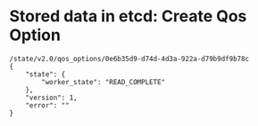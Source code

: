 # Stored data in etcd: Create Qos Option

```
/state/v2.0/qos_options/0e6b35d9-d74d-4d3a-922a-d79b9df9b78c
{
    "state": {
        "worker_state": "READ_COMPLETE"
    }, 
    "version": 1, 
    "error": ""
}
```
